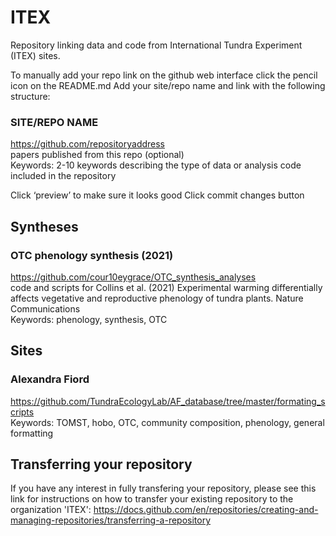 # ITEX

Repository linking data and code from International Tundra Experiment (ITEX) sites. 

To manually add your repo link on the github web interface click the pencil icon on the README.md 
Add your site/repo name and link with the following structure: 

### SITE/REPO NAME <br />
https://github.com/repositoryaddress <br />
papers published from this repo (optional) <br />
Keywords: 2-10 keywords describing the type of data or analysis code included in the repository

Click ‘preview’ to make sure it looks good
Click commit changes button

## Syntheses

### OTC phenology synthesis (2021)
https://github.com/cour10eygrace/OTC_synthesis_analyses <br />
code and scripts for Collins et al. (2021) Experimental warming differentially affects vegetative and reproductive phenology of tundra plants. Nature Communications <br />
Keywords: phenology, synthesis, OTC


## Sites

### Alexandra Fiord
https://github.com/TundraEcologyLab/AF_database/tree/master/formating_scripts <br />
Keywords: TOMST, hobo, OTC, community composition, phenology, general formatting 


## Transferring your repository
If you have any interest in fully transfering your repository, please see this link for instructions on how to transfer your existing repository to the organization 'ITEX': https://docs.github.com/en/repositories/creating-and-managing-repositories/transferring-a-repository
